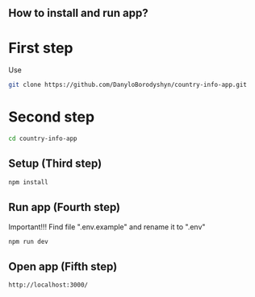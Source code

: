 ## How to install and run app?
# First step

Use 
```bash
git clone https://github.com/DanyloBorodyshyn/country-info-app.git
```

# Second step

```bash
cd country-info-app
```

## Setup (Third step)

```bash
npm install
```

## Run app (Fourth step)
Important!!!
Find file ".env.example" and rename it to ".env"
```bash
npm run dev
```

## Open app (Fifth step)
```bash
http://localhost:3000/
```
